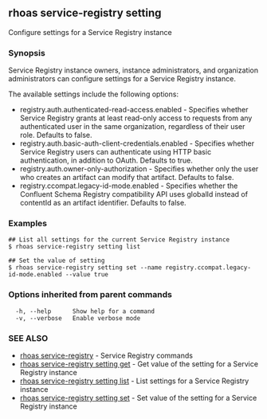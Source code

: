 ## rhoas service-registry setting

Configure settings for a Service Registry instance

### Synopsis

Service Registry instance owners, instance administrators, and organization administrators can 
configure settings for a Service Registry instance. 

The available settings include the following options: 

* registry.auth.authenticated-read-access.enabled - Specifies whether Service Registry grants at least 
  read-only access to requests from any authenticated user in the same organization, regardless of their 
  user role. Defaults to false.  
* registry.auth.basic-auth-client-credentials.enabled - Specifies whether Service Registry users can 
  authenticate using HTTP basic authentication, in addition to OAuth. Defaults to true.
* registry.auth.owner-only-authorization - Specifies whether only the user who creates an artifact can 
  modify that artifact. Defaults to false. 
* registry.ccompat.legacy-id-mode.enabled - Specifies whether the Confluent Schema Registry compatibility 
  API uses globalId instead of contentId as an artifact identifier. Defaults to false.


### Examples

```
## List all settings for the current Service Registry instance
$ rhoas service-registry setting list

## Set the value of setting
$ rhoas service-registry setting set --name registry.ccompat.legacy-id-mode.enabled --value true

```

### Options inherited from parent commands

```
  -h, --help      Show help for a command
  -v, --verbose   Enable verbose mode
```

### SEE ALSO

* [rhoas service-registry](rhoas_service-registry.md)	 - Service Registry commands
* [rhoas service-registry setting get](rhoas_service-registry_setting_get.md)	 - Get value of the setting for a Service Registry instance
* [rhoas service-registry setting list](rhoas_service-registry_setting_list.md)	 - List settings for a Service Registry instance
* [rhoas service-registry setting set](rhoas_service-registry_setting_set.md)	 - Set value of the setting for a Service Registry instance

